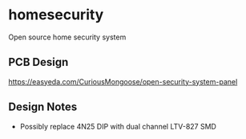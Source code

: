 # homesecurity
Open source home security system

## PCB Design
https://easyeda.com/CuriousMongoose/open-security-system-panel

## Design Notes
- Possibly replace 4N25 DIP with dual channel LTV-827 SMD
